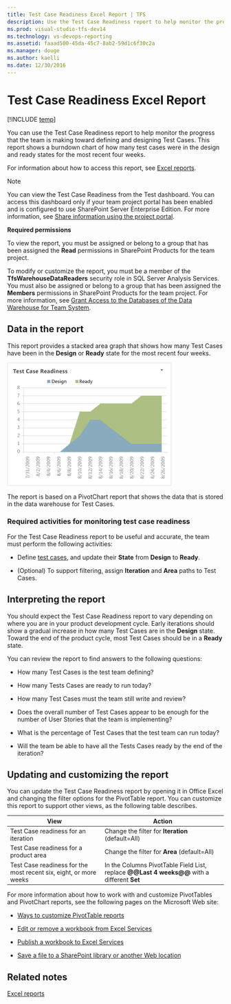 ```yaml
---
title: Test Case Readiness Excel Report | TFS
description: Use the Test Case Readiness report to help monitor the progress that the team is making toward defining and designing Test Cases.
ms.prod: visual-studio-tfs-dev14
ms.technology: vs-devops-reporting
ms.assetid: faaad500-45da-45c7-8ab2-59d1c6f30c2a
ms.manager: douge
ms.author: kaelli
ms.date: 12/30/2016
---
```

# Test Case Readiness Excel Report
[!INCLUDE [temp](../_shared/tfs-header-17-15.md)]

You can use the Test Case Readiness report to help monitor the progress that the team is making toward defining and designing Test Cases. This report shows a burndown chart of how many test cases were in the design and ready states for the most recent four weeks.  
  
 For information about how to access this report, see [Excel reports](excel-reports.md).  
  
> [!NOTE]
>  You can view the Test Case Readiness from the Test dashboard. You can access this dashboard only if your team project portal has been enabled and is configured to use SharePoint Server Enterprise Edition. For more information, see [Share information using the project portal](../sharepoint-dashboards/share-information-using-the-project-portal.md).  
  
 **Required permissions**  
  
 To view the report, you must be assigned or belong to a group that has been assigned the **Read** permissions in SharePoint Products for the team project.  
  
 To modify or customize the report, you must be a member of the **TfsWarehouseDataReaders** security role in SQL Server Analysis Services. You must also be assigned or belong to a group that has been assigned the **Members** permissions in SharePoint Products for the team project. For more information, see [Grant Access to the Databases of the Data Warehouse for Team System](../admin/grant-permissions-to-reports.md).  
  
##  <a name="Data"></a> Data in the report  
 This report provides a stacked area graph that shows how many Test Cases have been in the **Design** or **Ready** state for the most recent four weeks.  
  
 ![Test Case Readiness Excel Report](_img/procguid_exceltestcase.png "ProcGuid_ExcelTestCase")  
  
 The report is based on a PivotChart report that shows the data that is stored in the data warehouse for Test Cases.  
  
### Required activities for monitoring test case readiness  
 For the Test Case Readiness report to be useful and accurate, the team must perform the following activities:  
  
-   Define [test cases](../../test/manual-exploratory-testing/getting-started/create-test-cases.md), and update their **State** from **Design** to **Ready**.  
  
-   (Optional) To support filtering, assign **Iteration** and **Area** paths to Test Cases.  
  
##  <a name="Interpreting"></a> Interpreting the report  
 You should expect the Test Case Readiness report to vary depending on where you are in your product development cycle. Early iterations should show a gradual increase in how many Test Cases are in the **Design** state. Toward the end of the product cycle, most Test Cases should be in a **Ready** state.  
  
 You can review the report to find answers to the following questions:  
  
-   How many Test Cases is the test team defining?  
  
-   How many Tests Cases are ready to run today?  
  
-   How many Test Cases must the team still write and review?  
  
-   Does the overall number of Test Cases appear to be enough for the number of User Stories that the team is implementing?  
  
-   What is the percentage of Test Cases that the test team can run today?  
  
-   Will the team be able to have all the Tests Cases ready by the end of the iteration?  
  
##  <a name="Updating"></a> Updating and customizing the report  
 You can update the Test Case Readiness report by opening it in Office Excel and changing the filter options for the PivotTable report. You can customize this report to support other views, as the following table describes.  
  
|View|Action|  
|----------|------------|  
|Test Case readiness for an iteration|Change the filter for **Iteration** (default=All)|  
|Test Case readiness for a product area|Change the filter for **Area** (default=All)|  
|Test Case readiness for the most recent six, eight, or more weeks|In the Columns PivotTable Field List, replace **@@Last 4 weeks@@** with a different **Set**|  
  
 For more information about how to work with and customize PivotTables and PivotChart reports, see the following pages on the Microsoft Web site:  
  
-   [Ways to customize PivotTable reports](http://go.microsoft.com/fwlink/?LinkId=165722)  
  
-   [Edit or remove a workbook from Excel Services](http://go.microsoft.com/fwlink/?LinkId=165723)  
  
-   [Publish a workbook to Excel Services](http://go.microsoft.com/fwlink/?LinkId=165724)  
  
-   [Save a file to a SharePoint library or another Web location](http://go.microsoft.com/fwlink/?LinkId=165725)  
  
## Related notes
 [Excel reports](excel-reports.md)